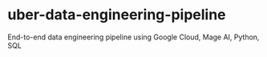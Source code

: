 # uber-data-engineering-pipeline
End-to-end data engineering pipeline using Google Cloud, Mage AI, Python, SQL
